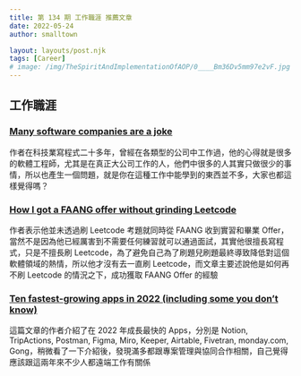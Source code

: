 ```yaml
---
title: 第 134 期 工作職涯 推薦文章
date: 2022-05-24
author: smalltown

layout: layouts/post.njk
tags: [Career]
# image: /img/TheSpiritAndImplementationOfAOP/0____Bm36Dv5mm97e2vF.jpg
---
```


## 工作職涯

<!-- summary -->
### [Many software companies are a joke](https://liou28335.medium.com/many-software-companies-are-a-joke-9f4b10378c7a)

作者在科技業寫程式二十多年，曾經在各類型的公司中工作過，他的心得就是很多的軟體工程師，尤其是在真正大公司工作的人，他們中很多的人其實只做很少的事情，所以也產生一個問題，就是你在這種工作中能學到的東西並不多，大家也都這樣覺得嗎？

<!-- summary -->

### [How I got a FAANG offer without grinding Leetcode](https://medium.com/@contrapasso/how-i-got-faang-offers-without-grinding-leetcode-7e556243e9ce)

作者表示他並未透過刷 Leetcode 考題就同時從 FAANG 收到實習和畢業 Offer，當然不是因為他已經厲害到不需要任何練習就可以通過面試，其實他很擅長寫程式，只是不擅長刷 Leetcode，為了避免自己為了刷題兒刷題最終導致降低對這個軟體領域的熱情，所以他才沒有去一直刷 Leetcode，而文章主要述說他是如何再不刷 Leetcode 的情況之下，成功獲取 FAANG  Offer 的經驗

### [Ten fastest-growing apps in 2022 (including some you don’t know)](https://blog.curiosity.ai/ten-fastest-growing-apps-in-2022-including-some-you-dont-know-c177e46cc5f1)

這篇文章的作者介紹了在 2022 年成長最快的 Apps，分別是 Notion, TripActions, Postman, Figma, Miro, Keeper, Airtable, Fivetran, monday.com, Gong，稍微看了一下介紹後，發現滿多都跟專案管理與協同合作相關，自己覺得應該跟這兩年來不少人都遠端工作有關係